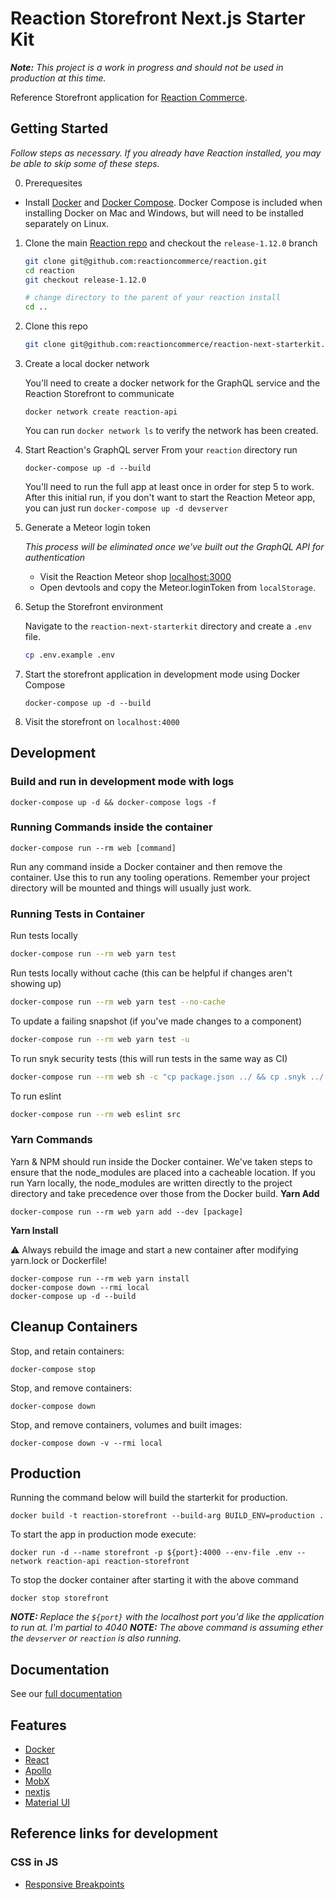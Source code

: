 # Reaction Storefront Next.js Starter Kit

_**Note:** This project is a work in progress and should not be used in production at this time._

Reference Storefront application for [Reaction Commerce](https://reactioncommerce.com/).

## Getting Started
_Follow steps as necessary. If you already have Reaction installed, you may be able to skip some of these steps._

0. Prerequesites
- Install [Docker](https://docs.docker.com/install/) and [Docker Compose](https://docs.docker.com/compose/install/). Docker Compose is included when installing Docker on Mac and Windows, but will need to be installed separately on Linux.

1. Clone the main [Reaction repo](https://github.com/reactioncommerce/reaction) and checkout the `release-1.12.0` branch
    ```sh
    git clone git@github.com:reactioncommerce/reaction.git
    cd reaction
    git checkout release-1.12.0

    # change directory to the parent of your reaction install
    cd ..
    ```

2. Clone this repo
    ```sh
    git clone git@github.com:reactioncommerce/reaction-next-starterkit.git
    ```

3. Create a local docker network

    You'll need to create a docker network for the GraphQL service and the Reaction Storefront to communicate
    ```
    docker network create reaction-api
    ```
    You can run `docker network ls` to verify the network has been created.

4. Start Reaction's GraphQL server
    From your `reaction` directory run
    ```
    docker-compose up -d --build
    ```
    You'll need to run the full app at least once in order for step 5 to work. After this initial run, if you don't want to start the Reaction Meteor app, you can just run `docker-compose up -d devserver`

5. Generate a Meteor login token

    _This process will be eliminated once we've built out the GraphQL API for authentication_
    - Visit the Reaction Meteor shop [localhost:3000](http://localhost:3000)
    - Open devtools and copy the Meteor.loginToken from `localStorage`.

6. Setup the Storefront environment

    Navigate to the `reaction-next-starterkit` directory and create a `.env` file.
    ```sh
    cp .env.example .env
    ```
7. Start the storefront application in development mode using Docker Compose
    ```
    docker-compose up -d --build
    ```

8. Visit the storefront on `localhost:4000`


## Development

### Build and run in development mode with logs
```
docker-compose up -d && docker-compose logs -f
```

### Running Commands inside the container
```
docker-compose run --rm web [command]
```
Run any command inside a Docker container and then remove the container. Use this to run any tooling operations. Remember your project directory will be mounted and things will usually just work.

### Running Tests in Container
Run tests locally
```sh
docker-compose run --rm web yarn test
````

Run tests locally without cache (this can be helpful if changes aren't showing up)
```sh
docker-compose run --rm web yarn test --no-cache
```

To update a failing snapshot (if you've made changes to a component)
```sh
docker-compose run --rm web yarn test -u
```

To run snyk security tests (this will run tests in the same way as CI)
```sh
docker-compose run --rm web sh -c "cp package.json ../ && cp .snyk ../ && cd .. && snyk auth && snyk test"
```

To run eslint
```sh
docker-compose run --rm web eslint src
```

### Yarn Commands

Yarn & NPM should run inside the Docker container. We've taken steps to ensure that the node_modules are placed into a cacheable location. If you run Yarn locally, the node_modules are written directly to the project directory and take precedence over those from the Docker build.
**Yarn Add**
```
docker-compose run --rm web yarn add --dev [package]
```

**Yarn Install**

⚠️ Always rebuild the image and start a new container after modifying yarn.lock or Dockerfile!
```
docker-compose run --rm web yarn install
docker-compose down --rmi local
docker-compose up -d --build
```

## Cleanup Containers
Stop, and retain containers:
```
docker-compose stop
```

Stop, and remove containers:
```
docker-compose down
```

Stop, and remove containers, volumes and built images:
```
docker-compose down -v --rmi local
```

## Production
Running the command below will build the starterkit for production.

```
docker build -t reaction-storefront --build-arg BUILD_ENV=production .
```

To start the app in production mode execute:

```
docker run -d --name storefront -p ${port}:4000 --env-file .env --network reaction-api reaction-storefront
```

To stop the docker container after starting it with the above command
```
docker stop storefront
```

_**NOTE:** Replace the `${port}` with the localhost port you'd like the application to run at. I'm partial to 4040_
_**NOTE:** The above command is assuming ether the `devserver` or `reaction` is also running._

## Documentation
See our [full documentation](./docs)

## Features
 - [Docker](https://docs.docker.com)
 - [React](https://reactjs.org/)
 - [Apollo](https://www.apollographql.com/docs/react/)
 - [MobX](https://mobx.js.org/getting-started.html)
 - [nextjs](https://github.com/zeit/next.js/)
 - [Material UI](https://material-ui.com/)

 ## Reference links for development
 ### CSS in JS
 - [Responsive Breakpoints](https://material-ui.com/layout/css-in-js/#responsive-breakpoints)
